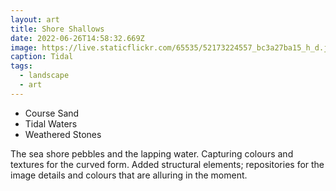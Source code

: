 ```yaml
---
layout: art
title: Shore Shallows
date: 2022-06-26T14:58:32.669Z
image: https://live.staticflickr.com/65535/52173224557_bc3a27ba15_h_d.jpg
caption: Tidal
tags:
  - landscape
  - art
---
```

* Course Sand
* Tidal Waters
* Weathered Stones

The sea shore pebbles and the lapping water. Capturing colours and textures for the curved form. Added structural elements; repositories for the image details and colours that are alluring in the moment.